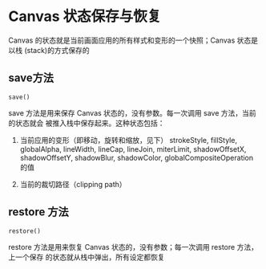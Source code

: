 # Canvas 状态保存与恢复


Canvas 的状态就是当前画面应用的所有样式和变形的一个快照；Canvas 状态是以栈
(stack)的方式保存的

## save方法

    save()
    
save 方法是用来保存 Canvas 状态的，没有参数。每一次调用 save 方法，当前的状态就会
被推入栈中保存起来。这种状态包括：

1. 当前应用的变形（即移动，旋转和缩放，见下）
strokeStyle, fillStyle, globalAlpha, lineWidth, lineCap, lineJoin, miterLimit, shadowOffsetX,
shadowOffsetY, shadowBlur, shadowColor, globalCompositeOperation 的值

2. 当前的裁切路径（clipping path）


## restore 方法

    restore()
    
 
restore 方法是用来恢复 Canvas 状态的，没有参数；每一次调用 restore 方法，上一个保存
的状态就从栈中弹出，所有设定都恢复


